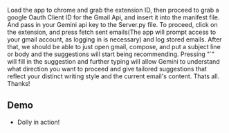 Load the app to chrome and grab the extension ID, then proceed to grab a google Oauth Client ID for the Gmail Api, and insert it into the manifest file. And pass in your Gemini api key to the Server.py file. To proceed, click on the extension, and press fetch sent emails(The app will prompt access to your gmail account, as logging in is necessary) and log stored emails. After that, we should be able to just open gmail, compose, and put a subject line or body and the suggestions will start being recommending. Pressing "`" will fill in the suggestion and further typing will allow Gemini to understand what direction you want to proceed and give tailored  suggestions that reflect your distinct writing style and the current email's content. Thats all. Thanks!


## Demo

- Dolly in action! <br>
